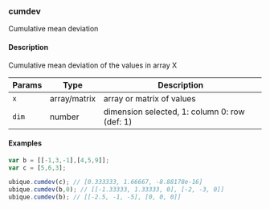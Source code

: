 ### cumdev
Cumulative mean deviation


#### Description

Cumulative mean deviation of the values in array X


|Params|Type|Description
|---------|----|-----------
|`x` | array/matrix | array or matrix of values
|`dim` | number | dimension selected, 1: column 0: row (def: 1)


#### Examples

```js
var b = [[-1,3,-1],[4,5,9]];
var c = [5,6,3];

ubique.cumdev(c); // [0.333333, 1.66667, -8.88178e-16]
ubique.cumdev(b,0); // [[-1.33333, 1.33333, 0], [-2, -3, 0]]
ubique.cumdev(b); // [[-2.5, -1, -5], [0, 0, 0]]
```

